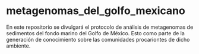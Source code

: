 # metagenomas_del_golfo_mexicano
En este repositorio se divulgará el protocolo de análisis de metagenomas de sedimentos del fondo marino del Golfo de México. Esto como parte de la generación de conocimiento sobre las comunidades procariontes de dicho ambiente.

